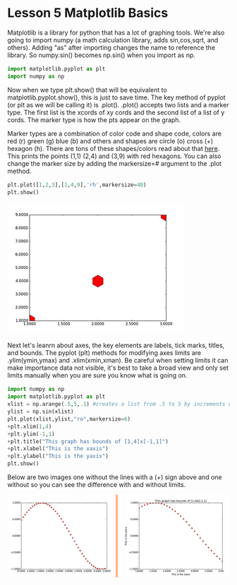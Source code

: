 # Lesson 5 Matplotlib Basics

Matplotlib is a library for python that has a lot of graphing tools. We're also going to import numpy (a math calculation library, adds sin,cos,sqrt, and others). Adding "as" after importing changes the name to reference the library. So numpy.sin() becomes np.sin() when you import as np.
```python
import matplotlib.pyplot as plt
import numpy as np
```
Now when we type plt.show() that will be equivalent to matplotlib.pyplot.show(), this is just to save time. The key method of pyplot (or plt as we will be calling it) is .plot(). .plot() accepts two lists and a marker type. The first list is the xcords of xy cords and the second list of a list of y cords. The marker type is how the pts appear on the graph.

Marker types are a combination of color code and shape code, colors are red (r) green (g) blue (b) and others and shapes are circle (o) cross (+) hexagon (h). There are tons of these shapes/colors read about that [here](https://matplotlib.org/api/markers_api.html#module-matplotlib.markers). This prints the points (1,1) (2,4) and (3,9) with red hexagons.
You can also change the marker size by adding the markersize=# argument to the .plot method.

```python
plt.plot([1,2,3],[1,4,9],'rh',markersize=40)
plt.show()
```
![matplotlib graph](https://github.com/UncleIroh/Learning-Rebound/blob/master/fig.png?raw=true)

Next let's leanrn about axes, the key elements are labels, tick marks, titles, and bounds.
The pyplot (plt) methods for modifying axes limits are .ylim(ymin,ymax) and .xlim(xmin,xman). Be careful when setting limits it can make importance data not visible, it's best to take a broad view and only set limits manually when you are sure you know what is going on. 
```python
import numpy as np
import matplotlib.pyplot as plt
xlist = np.arange(.5,5,.1) #creates a list from .5 to 5 by increments of .1
ylist = np.sin(xlist)
plt.plot(xlist,ylist,"ro",markersize=6)
+plt.xlim(1,4)
+plt.ylim(-1,1)
+plt.title("This graph has bounds of [1,4]x[-1,1]")
+plt.xlabel("This is the xaxis")
+plt.ylabel("This is the yaxis")
plt.show()

```
Below are two images one without the lines with a (+) sign above and one without so you can see the difference with and without limits. 

![Comparison](https://raw.githubusercontent.com/UncleIroh/Learning-Rebound/master/Comparison.png)
